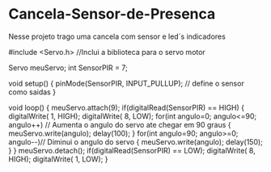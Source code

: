 # Cancela-Sensor-de-Presenca
Nesse projeto trago uma cancela com sensor e led´s indicadores

#include <Servo.h> //Inclui a biblioteca para o servo motor

Servo meuServo;
int SensorPIR = 7;
 
void setup() 
{
  pinMode(SensorPIR, INPUT_PULLUP); // define o sensor como saidas 
}
 
void loop() 
{
  meuServo.attach(9);
  if(digitalRead(SensorPIR) == HIGH)
  {
    digitalWrite( 1, HIGH);
    digitalWrite( 8, LOW);
    for(int angulo=0; angulo<=90; angulo++) // Aumenta o angulo do servo ate chegar em 90 graus
    {
      meuServo.write(angulo);
      delay(100);
    }
    for(int angulo=90; angulo>=0; angulo--)// Diminui o angulo do servo
    {
      meuServo.write(angulo);
      delay(150);
    }
  }
  meuServo.detach();
  if(digitalRead(SensorPIR) == LOW);
    digitalWrite( 8, HIGH);
  digitalWrite( 1, LOW);
}

